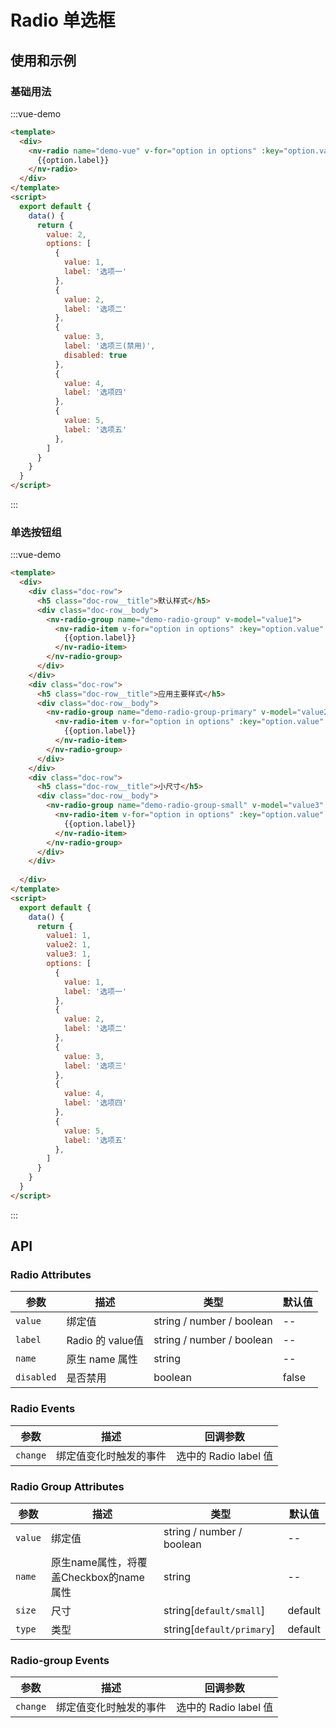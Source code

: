 # Radio 单选框

## 使用和示例

### 基础用法
:::vue-demo
```html
<template>
  <div>
    <nv-radio name="demo-vue" v-for="option in options" :key="option.value" :label="option.value" :disabled="option.disabled" v-model="value">
      {{option.label}}
    </nv-radio>
  </div>  
</template>
<script>
  export default {
    data() {
      return {
        value: 2,
        options: [
          {
            value: 1,
            label: '选项一'
          },
          {
            value: 2,
            label: '选项二'
          },
          {
            value: 3,
            label: '选项三(禁用)',
            disabled: true
          },
          {
            value: 4,
            label: '选项四'
          },
          {
            value: 5,
            label: '选项五'
          },
        ]
      }
    }
  }
</script>  
```
:::


### 单选按钮组
:::vue-demo
```html
<template>
  <div>
    <div class="doc-row">
      <h5 class="doc-row__title">默认样式</h5>
      <div class="doc-row__body">
        <nv-radio-group name="demo-radio-group" v-model="value1">
          <nv-radio-item v-for="option in options" :key="option.value" :label="option.value" :disabled="option.disabled">
            {{option.label}}
          </nv-radio-item>
        </nv-radio-group>
      </div>  
    </div>
    <div class="doc-row">
      <h5 class="doc-row__title">应用主要样式</h5>
      <div class="doc-row__body">
        <nv-radio-group name="demo-radio-group-primary" v-model="value2" type="primary">
          <nv-radio-item v-for="option in options" :key="option.value" :label="option.value" :disabled="option.disabled">
            {{option.label}}
          </nv-radio-item>
        </nv-radio-group>
      </div>  
    </div>
    <div class="doc-row">
      <h5 class="doc-row__title">小尺寸</h5>
      <div class="doc-row__body">
        <nv-radio-group name="demo-radio-group-small" v-model="value3" size="small">
          <nv-radio-item v-for="option in options" :key="option.value" :label="option.value" :disabled="option.disabled">
            {{option.label}}
          </nv-radio-item>
        </nv-radio-group>
      </div>  
    </div> 
    
  </div>  
</template>
<script>
  export default {
    data() {
      return {
        value1: 1,
        value2: 1,
        value3: 1,
        options: [
          {
            value: 1,
            label: '选项一'
          },
          {
            value: 2,
            label: '选项二'
          },
          {
            value: 3,
            label: '选项三'
          },
          {
            value: 4,
            label: '选项四'
          },
          {
            value: 5,
            label: '选项五'
          },
        ]
      }
    }
  }
</script>  
```
:::

## API

### Radio Attributes

| 参数  |  描述  | 类型 | 默认值 |
|---|---|---|---|
| `value`  |  绑定值 | string / number / boolean | --  |
| `label`  | Radio 的 value值  | string / number / boolean  |  -- |
| `name`  | 原生 name 属性  | string  | -- |
| `disabled`  |  是否禁用 |  boolean | false  |


### Radio Events

| 参数  |  描述  | 回调参数 |
|---|---|---|
| `change`  |  绑定值变化时触发的事件 | 选中的 Radio label 值 |



### Radio Group Attributes

| 参数  |  描述  | 类型 | 默认值 |
|---|---|---|---|
| `value`  |  绑定值 | string / number / boolean | --  |
| `name`  | 原生name属性，将覆盖Checkbox的name属性  | string  | -- |
| `size`  |  尺寸 |  string[`default/small`] | default  |
| `type`  |  类型 |  string[`default/primary`] | default  |

### Radio-group Events

| 参数  |  描述  | 回调参数 |
|---|---|---|
| `change`  |  绑定值变化时触发的事件 | 选中的 Radio label 值 |